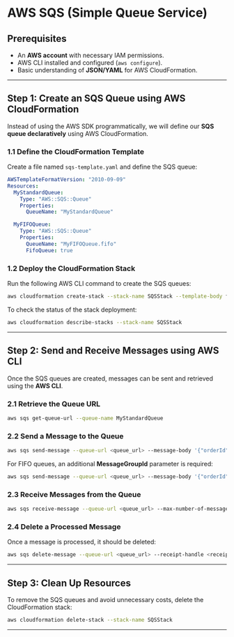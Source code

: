 # **AWS SQS (Simple Queue Service)**

## **Prerequisites**
- An **AWS account** with necessary IAM permissions.
- AWS CLI installed and configured (`aws configure`).
- Basic understanding of **JSON/YAML** for AWS CloudFormation.

---

## **Step 1: Create an SQS Queue using AWS CloudFormation**
Instead of using the AWS SDK programmatically, we will define our **SQS queue declaratively** using AWS CloudFormation.

### **1.1 Define the CloudFormation Template**
Create a file named `sqs-template.yaml` and define the SQS queue:

```yaml
AWSTemplateFormatVersion: "2010-09-09"
Resources:
  MyStandardQueue:
    Type: "AWS::SQS::Queue"
    Properties:
      QueueName: "MyStandardQueue"

  MyFIFOQueue:
    Type: "AWS::SQS::Queue"
    Properties:
      QueueName: "MyFIFOQueue.fifo"
      FifoQueue: true
```

### **1.2 Deploy the CloudFormation Stack**
Run the following AWS CLI command to create the SQS queues:
```sh
aws cloudformation create-stack --stack-name SQSStack --template-body file://sqs-template.yaml
```

To check the status of the stack deployment:
```sh
aws cloudformation describe-stacks --stack-name SQSStack
```

---

## **Step 2: Send and Receive Messages using AWS CLI**
Once the SQS queues are created, messages can be sent and retrieved using the **AWS CLI**.

### **2.1 Retrieve the Queue URL**
```sh
aws sqs get-queue-url --queue-name MyStandardQueue
```

### **2.2 Send a Message to the Queue**
```sh
aws sqs send-message --queue-url <queue_url> --message-body '{"orderId": "12345", "status": "pending"}'
```

For FIFO queues, an additional **MessageGroupId** parameter is required:
```sh
aws sqs send-message --queue-url <queue_url> --message-body '{"orderId": "12345", "status": "pending"}' --message-group-id "group1"
```

### **2.3 Receive Messages from the Queue**
```sh
aws sqs receive-message --queue-url <queue_url> --max-number-of-messages 1
```

### **2.4 Delete a Processed Message**
Once a message is processed, it should be deleted:
```sh
aws sqs delete-message --queue-url <queue_url> --receipt-handle <receipt_handle>
```

---

## **Step 3: Clean Up Resources**
To remove the SQS queues and avoid unnecessary costs, delete the CloudFormation stack:
```sh
aws cloudformation delete-stack --stack-name SQSStack
```

---